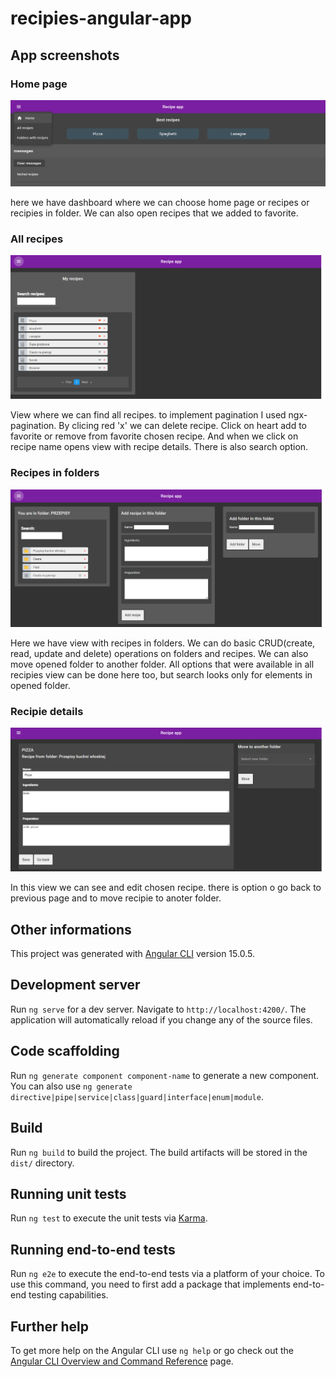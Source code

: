 # recipies-angular-app

## App screenshots

### Home page

![Home page](/screenshoots/Dashboard.png) 

here we have dashboard where we can choose home page or recipes or recipies in folder. We can also open recipes that we added to favorite.

### All recipes

![All recipies](/screenshoots/allRecipies.png)

View where we can find all recipes. to implement pagination I used ngx-pagination. By clicing red 'x' we can delete recipe. Click on heart
add to favorite or remove from favorite chosen recipe. And when we click on recipe name opens view with recipe details.
 There is also search option.

### Recipes in folders

![Recipies in folders](/screenshoots/recipiesInFolders.png)  

Here we have view with recipes in folders. We can do basic CRUD(create, read, update and delete) operations on folders and recipes. 
We can also move opened folder to another folder. All options that were available in all recipies view can be done here too, but search 
looks only for elements in opened folder.

### Recipie details

![Recipie details](/screenshoots/recipieDetails.png)

In this view we can see and edit chosen recipe. there is option o go back to previous page and to move recipie to anoter folder.

## Other informations

This project was generated with [Angular CLI](https://github.com/angular/angular-cli) version 15.0.5.

## Development server

Run `ng serve` for a dev server. Navigate to `http://localhost:4200/`. The application will automatically reload if you change any of the source files.

## Code scaffolding

Run `ng generate component component-name` to generate a new component. You can also use `ng generate directive|pipe|service|class|guard|interface|enum|module`.

## Build

Run `ng build` to build the project. The build artifacts will be stored in the `dist/` directory.

## Running unit tests

Run `ng test` to execute the unit tests via [Karma](https://karma-runner.github.io).

## Running end-to-end tests

Run `ng e2e` to execute the end-to-end tests via a platform of your choice. To use this command, you need to first add a package that implements end-to-end testing capabilities.

## Further help

To get more help on the Angular CLI use `ng help` or go check out the [Angular CLI Overview and Command Reference](https://angular.io/cli) page.
